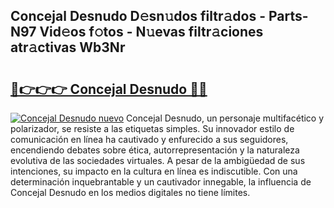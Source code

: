 ## Concejal Desnudo D𝚎sn𝚞dos filtr𝚊dos - Parts-N97 Vid𝚎os f𝚘tos - N𝚞evas filtr𝚊ciones atr𝚊ctivas Wb3Nr

# <h2><a href="http://mbb29c4.tromn.icu/?c=Concejal+Desnudo">🔗👉👉👉 Concejal Desnudo 🔗🔗</a></h2>

[![Concejal Desnudo nuevo](https://i.imgur.com/pEAQMta.gif)](http://mbb29c4.tromn.icu/?c=Concejal+Desnudo)
Concejal Desnudo, un personaje multifacético y polarizador, se resiste a las etiquetas simples. Su innovador estilo de comunicación en línea ha cautivado y enfurecido a sus seguidores, encendiendo debates sobre ética, autorrepresentación y la naturaleza evolutiva de las sociedades virtuales. A pesar de la ambigüedad de sus intenciones, su impacto en la cultura en línea es indiscutible. Con una determinación inquebrantable y un cautivador innegable, la influencia de Concejal Desnudo en los medios digitales no tiene límites.
